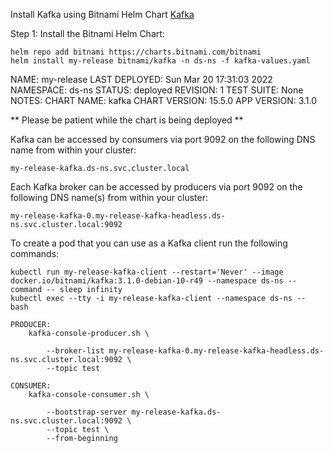 Install Kafka using Bitnami Helm Chart [Kafka](https://github.com/bitnami/charts/tree/master/bitnami/kafka/#installing-the-chart)

Step 1: Install the Bitnami Helm Chart:
```
helm repo add bitnami https://charts.bitnami.com/bitnami
helm install my-release bitnami/kafka -n ds-ns -f kafka-values.yaml
```

NAME: my-release
LAST DEPLOYED: Sun Mar 20 17:31:03 2022
NAMESPACE: ds-ns
STATUS: deployed
REVISION: 1
TEST SUITE: None
NOTES:
CHART NAME: kafka
CHART VERSION: 15.5.0
APP VERSION: 3.1.0

** Please be patient while the chart is being deployed **

Kafka can be accessed by consumers via port 9092 on the following DNS name from within your cluster:

    my-release-kafka.ds-ns.svc.cluster.local

Each Kafka broker can be accessed by producers via port 9092 on the following DNS name(s) from within your cluster:

    my-release-kafka-0.my-release-kafka-headless.ds-ns.svc.cluster.local:9092

To create a pod that you can use as a Kafka client run the following commands:

    kubectl run my-release-kafka-client --restart='Never' --image docker.io/bitnami/kafka:3.1.0-debian-10-r49 --namespace ds-ns --command -- sleep infinity
    kubectl exec --tty -i my-release-kafka-client --namespace ds-ns -- bash

    PRODUCER:
        kafka-console-producer.sh \
            
            --broker-list my-release-kafka-0.my-release-kafka-headless.ds-ns.svc.cluster.local:9092 \
            --topic test

    CONSUMER:
        kafka-console-consumer.sh \
            
            --bootstrap-server my-release-kafka.ds-ns.svc.cluster.local:9092 \
            --topic test \
            --from-beginning

